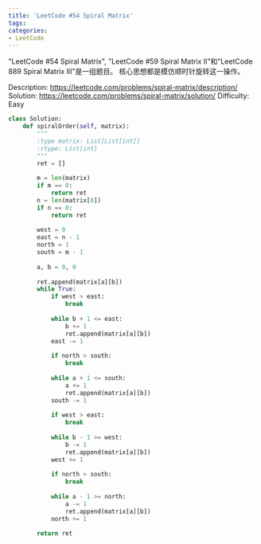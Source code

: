 ```yaml
---
title: 'LeetCode #54 Spiral Matrix'
tags:
categories:
- LeetCode
---
```


"LeetCode #54 Spiral Matrix", "LeetCode #59 Spiral Matrix II"和"LeetCode 889 Spiral Matrix III"是一组题目。
核心思想都是模仿顺时针旋转这一操作。

Description: https://leetcode.com/problems/spiral-matrix/description/
Solution: https://leetcode.com/problems/spiral-matrix/solution/
Difficulty: Easy

```python
class Solution:
    def spiralOrder(self, matrix):
        """
        :type matrix: List[List[int]]
        :rtype: List[int]
        """
        ret = []
        
        m = len(matrix)
        if m == 0:
            return ret
        n = len(matrix[0])
        if n == 0:
            return ret
        
        west = 0
        east = n - 1
        north = 1
        south = m - 1
        
        a, b = 0, 0
        
        ret.append(matrix[a][b])
        while True:
            if west > east:
                break
            
            while b + 1 <= east:
                b += 1
                ret.append(matrix[a][b])
            east -= 1
            
            if north > south:
                break
            
            while a + 1 <= south:
                a += 1
                ret.append(matrix[a][b])
            south -= 1
            
            if west > east:
                break
            
            while b - 1 >= west:
                b -= 1
                ret.append(matrix[a][b])
            west += 1
            
            if north > south:
                break
            
            while a - 1 >= north:
                a -= 1
                ret.append(matrix[a][b])
            north += 1
            
        return ret
```